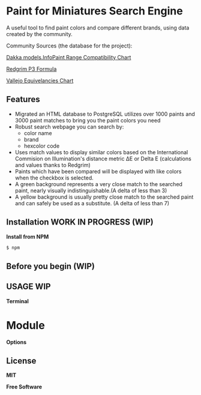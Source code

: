 # Paint for Miniatures Search Engine 

A useful tool to find paint colors and compare different brands, using data created by the community. 

Community Sources (the database for the project):

<a href= "https://www.dakkadakka.com/wiki/en/paint_range_compatibility_chart"> Dakka models.InfoPaint Range Compatibility Chart </a>

<a href= "https://redgrimm.github.io/paint-conversion/p3.html"> Redgrim P3 Formula </a>

<a href= https://acrylicosvallejo.com/wp-content/uploads/2021/09/CC072-Game_Color-Rev20-baja.pdf> Vallejo Equivelancies Chart  </a>


## Features

* Migrated an HTML database to PostgreSQL utilizes over 1000 paints and 3000 paint matches to bring you the paint colors you need
* Robust search webpage you can search by:
  * color name
  * brand
  * hexcolor code
* Uses match values to display similar colors based on the International Commision on Illumination's distance metric ΔE or Delta E (calculations and values thanks to Redgrim) 
* Paints which have been compared will be displayed with like colors when the checkbox is selected.
* A green background represents a very close match to the searched paint, nearly visually indistinguishable.(A delta of less than 3)
* A yellow background is usually pretty close match to the searched paint and can safely be used as a substitute. (A delta of less than 7)

## Installation WORK IN PROGRESS (WIP)

**Install from NPM**

```sh
$ npm 
```

## Before you begin (WIP)



## USAGE WIP

**Terminal** 

# Module


**Options**


## License

**MIT**

**Free Software**
